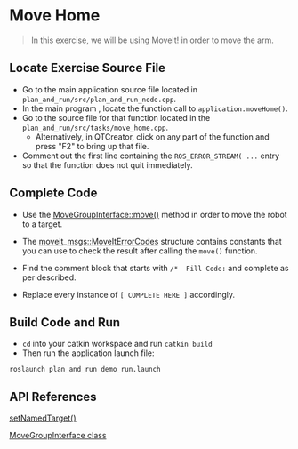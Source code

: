 # Move Home
>In this exercise, we will be using MoveIt! in order to move the arm.

## Locate Exercise Source File

  * Go to the main application source file located in `plan_and_run/src/plan_and_run_node.cpp`.
  * In the main program , locate the function call to `application.moveHome()`. 
  * Go to the source file for that function located in the `plan_and_run/src/tasks/move_home.cpp`.
     * Alternatively, in QTCreator, click on any part of the function and press "F2" to bring up that file.
  * Comment out the first line containing the `ROS_ERROR_STREAM( ...` entry so that the function does not quit immediately.

## Complete Code
 * Use the [MoveGroupInterface::move()](http://docs.ros.org/melodic/api/moveit_ros_planning_interface/html/classmoveit_1_1planning__interface_1_1MoveGroupInterface.html#a3513c41b0c73400fc6713b25bc6b1637) method in order to move the robot to a target.
 * The [moveit_msgs::MoveItErrorCodes](http://docs.ros.org/melodic/api/moveit_msgs/html/msg/MoveItErrorCodes.html) structure contains constants that you can use to check the result after calling the `move()` function.
 * Find the comment block that starts with `/*  Fill Code:` and complete as per described.

 * Replace every instance of `[ COMPLETE HERE ]` accordingly.

## Build Code and Run

 * `cd` into your catkin workspace and run `catkin build`
 * Then run the application launch file:
```
roslaunch plan_and_run demo_run.launch
```

## API References

[setNamedTarget()](http://docs.ros.org/melodic/api/moveit_ros_planning_interface/html/classmoveit_1_1planning__interface_1_1MoveGroupInterface.html#a5262ff42a454b499d3608b384957a5e4)

[MoveGroupInterface class](http://docs.ros.org/melodic/api/moveit_ros_planning_interface/html/classmoveit_1_1planning__interface_1_1MoveGroupInterface.html)
